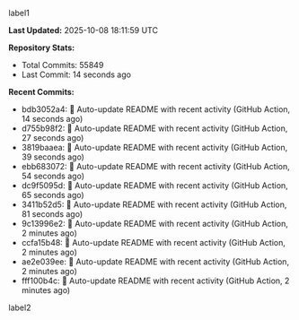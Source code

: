 
label1 
<!-- ACTIVITY_START -->
**Last Updated:** 2025-10-08 18:11:59 UTC

**Repository Stats:**
- Total Commits: 55849
- Last Commit: 14 seconds ago

**Recent Commits:**
- bdb3052a4: 🤖 Auto-update README with recent activity (GitHub Action, 14 seconds ago)
- d755b98f2: 🤖 Auto-update README with recent activity (GitHub Action, 27 seconds ago)
- 3819baaea: 🤖 Auto-update README with recent activity (GitHub Action, 39 seconds ago)
- ebb683072: 🤖 Auto-update README with recent activity (GitHub Action, 54 seconds ago)
- dc9f5095d: 🤖 Auto-update README with recent activity (GitHub Action, 65 seconds ago)
- 3411b52d5: 🤖 Auto-update README with recent activity (GitHub Action, 81 seconds ago)
- 9c13996e2: 🤖 Auto-update README with recent activity (GitHub Action, 2 minutes ago)
- ccfa15b48: 🤖 Auto-update README with recent activity (GitHub Action, 2 minutes ago)
- ae2e039ee: 🤖 Auto-update README with recent activity (GitHub Action, 2 minutes ago)
- fff100b4c: 🤖 Auto-update README with recent activity (GitHub Action, 2 minutes ago)
<!-- ACTIVITY_END -->

label2
